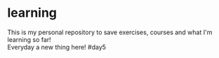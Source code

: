 # learning
This is my personal repository to save exercises, courses and what I'm learning so far!  
Everyday a new thing here! #day5
